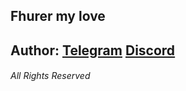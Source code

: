 ## Fhurer my love

Author: [Telegram](https://t.me/qwoe1x) [Discord](https://discordapp.com/users/852586781727916073)
---
###### All Rights Reserved
